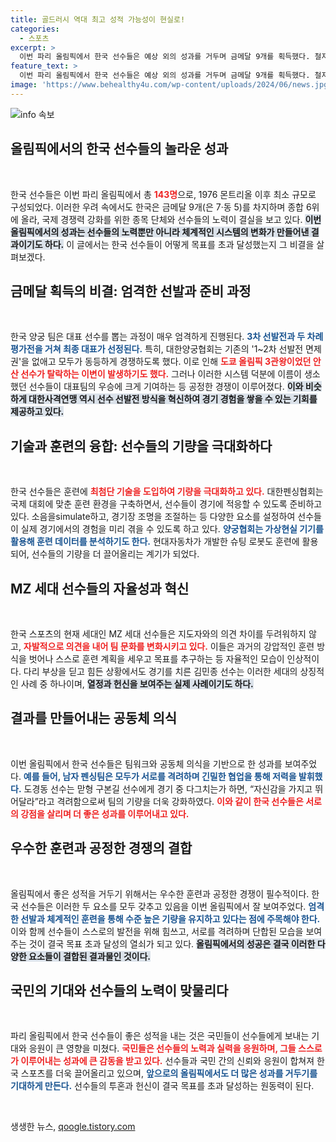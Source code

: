 ```yaml
---
title: 골드러시 역대 최고 성적 가능성이 현실로!
categories:
  - 스포츠
excerpt: >
  이번 파리 올림픽에서 한국 선수들은 예상 외의 성과를 거두며 금메달 9개를 획득했다. 철저한 선발전과 최신 기술 도입으로 무장한 이들은 MZ 세대의 도전 정신으로 공정한 경쟁을 통해 스포츠의 새로운 역사를 쓰고 있다.
feature_text: >
  이번 파리 올림픽에서 한국 선수들은 예상 외의 성과를 거두며 금메달 9개를 획득했다. 철저한 선발전과 최신 기술 도입으로 무장한 이들은 MZ 세대의 도전 정신으로 공정한 경쟁을 통해 스포츠의 새로운 역사를 쓰고 있다.
image: 'https://www.behealthy4u.com/wp-content/uploads/2024/06/news.jpg'
---
```


<p><img src="https://www.behealthy4u.com/wp-content/uploads/2024/06/news.jpg" alt="info 속보" /></p>

<h2 data-ke-size="size26">올림픽에서의 한국 선수들의 놀라운 성과</h2>

<p data-ke-size="size16">&nbsp;</p>

<p>한국 선수들은 이번 파리 올림픽에서 총 <b><span style="color: #ee2323;">143명</span></b>으로, 1976 몬트리올 이후 최소 규모로 구성되었다. 이러한 우려 속에서도 한국은 금메달 9개(은 7·동 5)를 차지하며 종합 6위에 올라, 국제 경쟁력 강화를 위한 종목 단체와 선수들의 노력이 결실을 보고 있다. <b><span style="background-color: #21538527;">이번 올림픽에서의 성과는 선수들의 노력뿐만 아니라 체계적인 시스템의 변화가 만들어낸 결과이기도 하다.</span></b> 이 글에서는 한국 선수들이 어떻게 목표를 초과 달성했는지 그 비결을 살펴보겠다. </p>

<h2 data-ke-size="size26">금메달 획득의 비결: 엄격한 선발과 준비 과정</h2>

<p data-ke-size="size16">&nbsp;</p>

<p>한국 양궁 팀은 대표 선수를 뽑는 과정이 매우 엄격하게 진행된다. <b><span style="color: #1a5490;">3차 선발전과 두 차례 평가전을 거쳐 최종 대표가 선정된다.</span></b> 특히, 대한양궁협회는 기존의 '1~2차 선발전 면제권'을 없애고 모두가 동등하게 경쟁하도록 했다. 이로 인해 <b><span style="color: #ee2323;">도쿄 올림픽 3관왕이었던 안산 선수가 탈락하는 이변이 발생하기도 했다.</span></b> 그러나 이러한 시스템 덕분에 이름이 생소했던 선수들이 대표팀의 우승에 크게 기여하는 등 공정한 경쟁이 이루어졌다. <b><span style="background-color: #21538527;">이와 비슷하게 대한사격연맹 역시 선수 선발전 방식을 혁신하여 경기 경험을 쌓을 수 있는 기회를 제공하고 있다.</span></b></p>

<h2 data-ke-size="size26">기술과 훈련의 융합: 선수들의 기량을 극대화하다</h2>

<p data-ke-size="size16">&nbsp;</p>

<p>한국 선수들은 훈련에 <b><span style="color: #ee2323;">최첨단 기술을 도입하여 기량을 극대화하고 있다.</span></b> 대한펜싱협회는 국제 대회에 맞춘 훈련 환경을 구축하면서, 선수들이 경기에 적응할 수 있도록 준비하고 있다. 소음을simulate하고, 경기장 조명을 조절하는 등 다양한 요소를 설정하여 선수들이 실제 경기에서의 경험을 미리 겪을 수 있도록 하고 있다. <b><span style="color: #1a5490;">양궁협회는 가상현실 기기를 활용해 훈련 데이터를 분석하기도 한다.</span></b> 현대자동차가 개발한 슈팅 로봇도 훈련에 활용되어, 선수들의 기량을 더 끌어올리는 계기가 되었다. </p>

<h2 data-ke-size="size26">MZ 세대 선수들의 자율성과 혁신</h2>

<p data-ke-size="size16">&nbsp;</p>

<p>한국 스포츠의 현재 세대인 MZ 세대 선수들은 지도자와의 의견 차이를 두려워하지 않고, <b><span style="color: #ee2323;">자발적으로 의견을 내어 팀 문화를 변화시키고 있다.</span></b> 이들은 과거의 강압적인 훈련 방식을 벗어나 스스로 훈련 계획을 세우고 목표를 추구하는 등 자율적인 모습이 인상적이다. 다리 부상을 딛고 힘든 상황에서도 경기를 치른 김민종 선수는 이러한 세대의 상징적인 사례 중 하나이며, <b><span style="background-color: #21538527;">열정과 헌신을 보여주는 실제 사례이기도 하다.</span></b></p>

<h2 data-ke-size="size26">결과를 만들어내는 공동체 의식</h2>

<p data-ke-size="size16">&nbsp;</p>

<p>이번 올림픽에서 한국 선수들은 팀워크와 공동체 의식을 기반으로 한 성과를 보여주었다. <b><span style="color: #1a5490;">예를 들어, 남자 펜싱팀은 모두가 서로를 격려하며 긴밀한 협업을 통해 저력을 발휘했다.</span></b> 도경동 선수는 맏형 구본길 선수에게 경기 중 다그치는가 하면, “자신감을 가지고 뛰어달라”라고 격려함으로써 팀의 기량을 더욱 강화하였다. <b><span style="color: #ee2323;">이와 같이 한국 선수들은 서로의 강점을 살리며 더 좋은 성과를 이루어내고 있다.</span></b></p>

<h2 data-ke-size="size26">우수한 훈련과 공정한 경쟁의 결합</h2>

<p data-ke-size="size16">&nbsp;</p>

<p>올림픽에서 좋은 성적을 거두기 위해서는 우수한 훈련과 공정한 경쟁이 필수적이다. 한국 선수들은 이러한 두 요소를 모두 갖추고 있음을 이번 올림픽에서 잘 보여주었다. <b><span style="color: #1a5490;">엄격한 선발과 체계적인 훈련을 통해 수준 높은 기량을 유지하고 있다는 점에 주목해야 한다.</span></b> 이와 함께 선수들이 스스로의 발전을 위해 힘쓰고, 서로를 격려하며 단합된 모습을 보여주는 것이 결국 목표 초과 달성의 열쇠가 되고 있다. <b><span style="background-color: #21538527;">올림픽에서의 성공은 결국 이러한 다양한 요소들이 결합된 결과물인 것이다.</span></b></p>

<h2 data-ke-size="size26">국민의 기대와 선수들의 노력이 맞물리다</h2>

<p data-ke-size="size16">&nbsp;</p>

<p>파리 올림픽에서 한국 선수들이 좋은 성적을 내는 것은 국민들이 선수들에게 보내는 기대와 응원이 큰 영향을 미쳤다. <b><span style="color: #ee2323;">국민들은 선수들의 노력과 실력을 응원하며, 그들 스스로가 이루어내는 성과에 큰 감동을 받고 있다.</span></b> 선수들과 국민 간의 신뢰와 응원이 합쳐져 한국 스포츠를 더욱 끌어올리고 있으며, <b><span style="color: #1a5490;">앞으로의 올림픽에서도 더 많은 성과를 거두기를 기대하게 만든다.</span></b> 선수들의 투혼과 헌신이 결국 목표를 초과 달성하는 원동력이 된다.</p>

<p data-ke-size="size16">&nbsp;</p>
생생한 뉴스, <a href="https://qoogle.tistory.com" rel="dofollow">qoogle.tistory.com</a>


